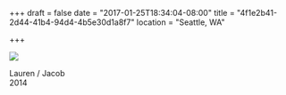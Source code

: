 +++
draft = false
date = "2017-01-25T18:34:04-08:00"
title = "4f1e2b41-2d44-41b4-94d4-4b5e30d1a8f7"
location = "Seattle, WA"

+++

![](https://d17enza3bfujl8.cloudfront.net/22390013.jpg)

Lauren / Jacob<br>
2014
